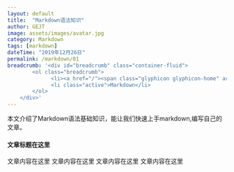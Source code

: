 ```yaml
---
layout: default
title:  "Markdown语法知识"
author: GEJT
image: assets/images/avatar.jpg
category: Markdown
tags: [markdown]
dateTime: "2019年12月26日"
permalink: /markdown/01
breadcrumb: '<div id="breadcrumb" class="container-fluid">
        <ol class="breadcrumb">
              <li><a href="/"><span class="glyphicon glyphicon-home" aria-hidden="true"></span>&nbsp主页</a></li>
              <li class="active">Markdown</li>
        </ol>
    </div>'
---
```

本文介绍了Markdown语法基础知识，能让我们快速上手markdown,编写自己的文章。

#### 文章标题在这里

文章内容在这里
文章内容在这里
文章内容在这里
文章内容在这里



